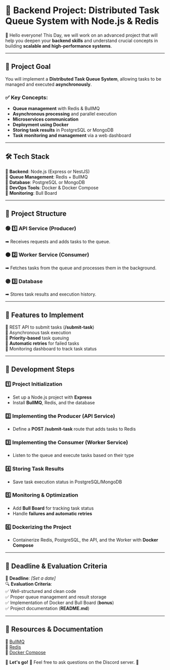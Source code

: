 # 🚀 Backend Project: Distributed Task Queue System with Node.js & Redis

👋 Hello everyone! This Day, we will work on an advanced project that will help you deepen your **backend skills** and understand crucial concepts in building **scalable and high-performance systems**.

---

## 🎯 Project Goal  
You will implement a **Distributed Task Queue System**, allowing tasks to be managed and executed **asynchronously**.

### ✅ Key Concepts:  
- **Queue management** with Redis & BullMQ  
- **Asynchronous processing** and parallel execution  
- **Microservices communication**  
- **Deployment using Docker**  
- **Storing task results** in PostgreSQL or MongoDB  
- **Task monitoring and management** via a web dashboard  

---

## 🛠️ Tech Stack  
📌 **Backend**: Node.js (Express or NestJS)  
📌 **Queue Management**: Redis + BullMQ  
📌 **Database**: PostgreSQL or MongoDB  
📌 **DevOps Tools**: Docker & Docker Compose  
📌 **Monitoring**: Bull Board  

---

## 🔹 Project Structure  

### 🟢 1️⃣ API Service (Producer)  
➡ Receives requests and adds tasks to the queue.  

### 🟠 2️⃣ Worker Service (Consumer)  
➡ Fetches tasks from the queue and processes them in the background.  

### 🟣 3️⃣ Database  
➡ Stores task results and execution history.  

---

## 🚀 Features to Implement  
🔹 REST API to submit tasks (**/submit-task**)  
🔹 Asynchronous task execution  
🔹 **Priority-based** task queuing  
🔹 **Automatic retries** for failed tasks  
🔹 Monitoring dashboard to track task status  

---

## 📌 Development Steps  

### 1️⃣ Project Initialization  
- Set up a Node.js project with **Express**  
- Install **BullMQ**, Redis, and the database  

### 2️⃣ Implementing the Producer (API Service)  
- Define a **POST /submit-task** route that adds tasks to Redis  

### 3️⃣ Implementing the Consumer (Worker Service)  
- Listen to the queue and execute tasks based on their type  

### 4️⃣ Storing Task Results  
- Save task execution status in PostgreSQL/MongoDB  

### 5️⃣ Monitoring & Optimization  
- Add **Bull Board** for tracking task status  
- Handle **failures and automatic retries**  

### 6️⃣ Dockerizing the Project  
- Containerize Redis, PostgreSQL, the API, and the Worker with **Docker Compose**  

---

## 📅 Deadline & Evaluation Criteria  
📆 **Deadline**: _[Set a date]_  
🔍 **Evaluation Criteria**:  
✅ Well-structured and clean code  
✅ Proper queue management and result storage  
✅ Implementation of Docker and Bull Board (**bonus**)  
✅ Project documentation (**README.md**)  

---

## 📢 Resources & Documentation  
📖 [BullMQ](https://docs.bullmq.io/)  
📖 [Redis](https://redis.io/docs/)  
📖 [Docker Compose](https://docs.docker.com/compose/)  

🎯 **Let's go!** 🚀 Feel free to ask questions on the Discord server. 💬  
